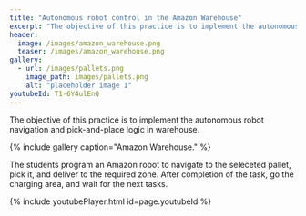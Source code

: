 ```yaml
---
title: "Autonomous robot control in the Amazon Warehouse"
excerpt: "The objective of this practice is to implement the autonomous navigation and pick-and-place logic."
header:
  image: /images/amazon_warehouse.png
  teaser: /images/amazon_warehouse.png
gallery:
  - url: /images/pallets.png
    image_path: images/pallets.png
    alt: "placeholder image 1"
youtubeId: T1-6Y4ulEnQ
---
```


The objective of this practice is to implement the autonomous robot navigation and pick-and-place logic in warehouse.

{% include gallery caption="Amazon Warehouse." %}

The students program an Amazon robot to navigate to the seleceted pallet, pick it, and deliver to the required zone. After completion of the task, go the charging area, and wait for the next tasks.

{% include youtubePlayer.html id=page.youtubeId %}